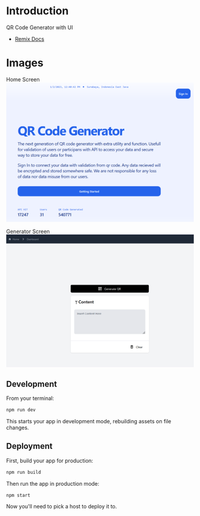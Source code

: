 # Introduction
QR Code Generator with UI
- [Remix Docs](https://remix.run/docs)

# Images
Home Screen
![home_screen](./images/ss1.png)

Generator Screen
![generator_screen](./images/ss2.png)

## Development

From your terminal:

```sh
npm run dev
```

This starts your app in development mode, rebuilding assets on file changes.

## Deployment

First, build your app for production:

```sh
npm run build
```

Then run the app in production mode:

```sh
npm start
```

Now you'll need to pick a host to deploy it to.